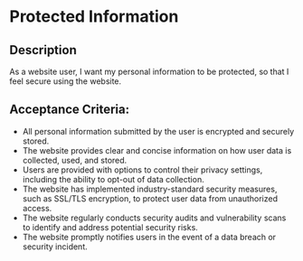 # Protected Information

## Description
As a website user, I want my personal information to be protected, so that I feel secure using the website.

## Acceptance Criteria:
- All personal information submitted by the user is encrypted and securely stored.
- The website provides clear and concise information on how user data is collected, used, and stored.
- Users are provided with options to control their privacy settings, including the ability to opt-out of data collection.
- The website has implemented industry-standard security measures, such as SSL/TLS encryption, to protect user data from unauthorized access.
- The website regularly conducts security audits and vulnerability scans to identify and address potential security risks.
- The website promptly notifies users in the event of a data breach or security incident.